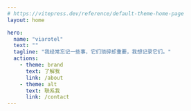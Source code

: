 ```yaml
---
# https://vitepress.dev/reference/default-theme-home-page
layout: home

hero:
  name: "viarotel"
  text: ""
  tagline: "我经常忘记一些事，它们琐碎却重要，我想记录它们。"
  actions:
    - theme: brand
      text: 了解我
      link: /about
    - theme: alt
      text: 联系我
      link: /contact
---
```

